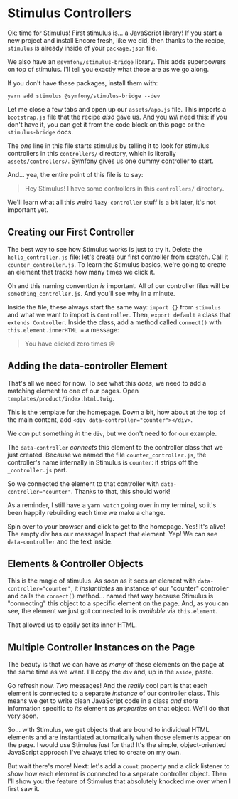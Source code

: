 # Stimulus Controllers

Ok: time for Stimulus! First stimulus is... a JavaScript library! If you start
a new project and install Encore fresh, like we did, then thanks to the recipe,
`stimulus` is already inside of your `package.json` file.

We also have an `@symfony/stimulus-bridge` library. This adds superpowers on top
of stimulus. I'll tell you exactly what those are as we go along.

If you don't have these packages, install them with:

```terminal
yarn add stimulus @symfony/stimulus-bridge --dev
```

Let me close a few tabs and open up our `assets/app.js` file. This imports
a `bootstrap.js` file that the recipe *also* gave us. And you *will* need this:
if you don't have it, you can get it from the code block on this page or the
`stimulus-bridge` docs.

The *one* line in this file starts stimulus by telling it to look for stimulus
controllers in this `controllers/` directory, which is literally `assets/controllers/`.
Symfony gives us one dummy controller to start.

And... yea, the entire point of this file is to say:

> Hey Stimulus! I have some controllers in this `controllers/` directory.

We'll learn what all this weird `lazy-controller` stuff is a bit later, it's not
important yet.

## Creating our First Controller

The best way to see how Stimulus works is just to try it. Delete the
`hello_controller.js` file: let's create our first controller from scratch. Call
it `counter_controller.js`. To learn the Stimulus basics, we're going to create
an element that tracks how many times we click it.

Oh and this naming convention *is* important. All of our controller files will
be `something_controller.js`. And you'll see why in a minute.

Inside the file, these always start the same way: `import {}` from `stimulus`
and what we want to import is `Controller`. Then, `export default` a class
that `extends Controller`. Inside the class, add a method called `connect()`
with `this.element.innerHTML =` a message:

> You have clicked zero times 😢

## Adding the data-controller Element

That's all we need for now. To see what this *does*, we need to add a
matching element to one of our pages. Open `templates/product/index.html.twig`.

This is the template for the homepage. Down a bit, how about at the top of the
main content, add `<div data-controller="counter"></div>`.

We *can* put something *in* the `div`, but we don't need to for our example.

The `data-controller` *connects* this element to the controller class that we
just created. Because we named the file `counter_controller.js`, the controller's
name internally in Stimulus is `counter`: it strips off the `_controller.js` part.

So we connected the element to that controller with `data-controller="counter"`.
Thanks to that, this should work!

As a reminder, I still have a `yarn watch` going over in my terminal, so it's
been happily rebuilding each time we make a change.

Spin over to your browser and click to get to the homepage. Yes! It's alive!
The empty div has our message! Inspect that element. Yep! We can see
`data-controller` and the text inside.

## Elements & Controller Objects

This is the magic of stimulus. As *soon* as it sees an element with
`data-controller="counter"`, it *instantiates* an instance of our "counter"
controller and calls the `connect()` method... named that way because Stimulus is
"connecting" this object to a specific element on the page. And, as you can see,
the element we just got connected to is *available* via `this.element`.

That allowed us to easily set its inner HTML.

## Multiple Controller Instances on the Page

The beauty is that we can have as *many* of these elements on the page at the
same time as we want. I'll copy the `div` and, up in the `aside`, paste.

Go refresh now. *Two* messages! And the *really* cool part is that each element
is connected to a separate *instance* of our controller class. This means we
get to write clean JavaScript code in a class *and* store information specific to
*its* element as *properties* on that object. We'll do that very soon.

So... with Stimulus, we get objects that are bound to individual HTML elements
and are instantiated automatically when those elements appear on the page. I would
use Stimulus *just* for that! It's the simple, object-oriented JavaScript approach
I've always tried to create on my own.

But wait there's more! Next: let's add a `count` property and a click listener
to *show* how each element is connected to a separate controller object. Then I'll
show you the feature of Stimulus that absolutely knocked me over when I first saw
it.
